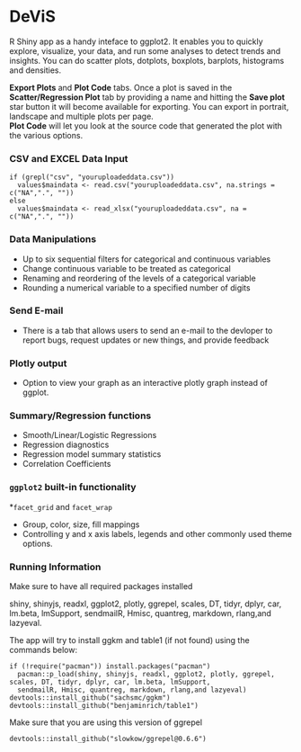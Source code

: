 # DeViS

R Shiny app as a handy inteface to ggplot2. It enables you to quickly explore, visualize, your data, and run some analyses to detect trends and insights. You can do scatter plots, dotplots, boxplots, barplots, histograms and densities.

**Export Plots** and **Plot Code** tabs. Once a plot is saved in the **Scatter/Regression Plot** tab by providing a name and hitting the **Save plot** star button it will become available for exporting. You can export in portrait, landscape and multiple plots per page.  
**Plot Code** will let you look at the source code that generated the plot with the various options.


### CSV and EXCEL Data Input 
```
if (grepl("csv", "youruploadeddata.csv"))
  values$maindata <- read.csv("youruploadeddata.csv", na.strings = c("NA",".", ""))
else
  values$maindata <- read_xlsx("youruploadeddata.csv", na = c("NA",".", ""))

```

### Data Manipulations 
* Up to six sequential filters for categorical and continuous variables
* Change continuous variable to be treated as categorical 
* Renaming and reordering of the levels of a categorical variable
* Rounding a numerical variable to a specified number of digits

### Send E-mail 
* There is a tab that allows users to send an e-mail to the devloper to report bugs, request updates or new things, and provide feedback

### Plotly output
* Option to view your graph as an interactive plotly graph instead of ggplot.

### Summary/Regression functions 
* Smooth/Linear/Logistic Regressions
* Regression diagnostics
* Regression model summary statistics
* Correlation Coefficients

### `ggplot2` built-in functionality
*`facet_grid` and `facet_wrap`
* Group, color, size, fill mappings
* Controlling y and x axis labels, legends and other commonly used theme options.

### Running Information
Make sure to have all required packages installed

shiny, shinyjs, readxl, ggplot2, plotly, ggrepel, scales, DT, tidyr, dplyr, car, lm.beta, lmSupport,
sendmailR, Hmisc, quantreg, markdown, rlang,and lazyeval.

The app will try to install ggkm and table1 (if not found) using the commands below:
```
if (!require("pacman")) install.packages("pacman")
  pacman::p_load(shiny, shinyjs, readxl, ggplot2, plotly, ggrepel, scales, DT, tidyr, dplyr, car, lm.beta, lmSupport,
  sendmailR, Hmisc, quantreg, markdown, rlang,and lazyeval)
devtools::install_github("sachsmc/ggkm")
devtools::install_github("benjaminrich/table1")
```
Make sure that you are using this version of ggrepel
```
devtools::install_github("slowkow/ggrepel@0.6.6")

```

